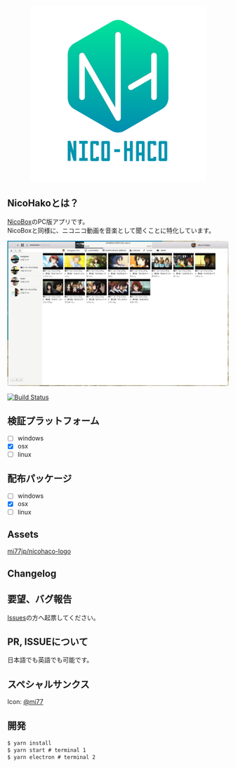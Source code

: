 <div align="center">
  <img src="./images/nicohaho-logo.png" width="400" height="400">
</div>

## NicoHakoとは？
[NicoBox](https://itunes.apple.com/jp/app/nicobox-%E3%83%8B%E3%82%B3%E3%83%9C%E3%83%83%E3%82%AF%E3%82%B9/id421753493?mt=8)のPC版アプリです。  
NicoBoxと同様に、ニコニコ動画を音楽として聞くことに特化しています。

<img src="./images/screenshot.png" width="600">


[![Build Status](https://travis-ci.org/abouthiroppy/nicohako.svg?branch=master)](https://travis-ci.org/abouthiroppy/nicohako)

## 検証プラットフォーム
- [ ] windows
- [x] osx
- [ ] linux

## 配布パッケージ
- [ ] windows
- [x] osx
- [ ] linux

## Assets
[mi77jp/nicohaco-logo](https://github.com/mi77jp/nicohaco-logo)  

## Changelog

## 要望、バグ報告
[Issues](https://github.com/abouthiroppy/nicohako/issues)の方へ起票してください。
## PR, ISSUEについて
日本語でも英語でも可能です。

## スペシャルサンクス
Icon: [@mi77](https://github.com/mi77jp)

## 開発
```shell
$ yarn install
$ yarn start # terminal 1
$ yarn electron # terminal 2
```
